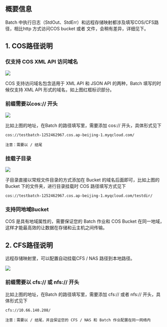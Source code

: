 ## 概要信息

Batch 中执行日志（StdOut、StdErr）和远程存储映射都涉及填写COS/CFS路径，相比http 方式访问COS bucket 或者 文件，会稍有差异，详细见下。

## 1. COS路径说明

### 仅支持 COS XML API 访问域名

![](https://mc.qcloudimg.com/static/img/9e0e71c620551fd4271f5e026978d068/1.png)

COS 支持访问域名包含适用于 XML API 和 JSON API 的两种，Batch 填写的时候仅支持 XML API 形式的域名，如上图红框标识部分。

### 前缀需要以cos:// 开头

![](https://mc.qcloudimg.com/static/img/9e0e71c620551fd4271f5e026978d068/1.png)

比如上图的地址，在Batch 的路径填写里，需要添加 cos:// 开头，具体形式见下

``` 
cos://testbatch-1252462967.cos.ap-beijing-1.myqcloud.com/ 
```

``注意：需要以 / 结尾``

### 挂载子目录

![](https://mc.qcloudimg.com/static/img/5dfebdda44fa0417c03090675a58a099/2.png)

子目录直接以常规文件目录的方式添加在 Bucket 的域名后面即可，比如上图的 Bucket 下的文件夹，进行目录挂载时 COS 路径填写方式见下

``` 
cos://testbatch-1252462967.cos.ap-beijing-1.myqcloud.com/testdir/ 
```

### 支持同地域Bucket

COS 是具有地域属性的，需要保证您的 Batch 作业和 COS Bucket 在同一地域，这样才能最高效的让数据在存储和云主机之间传输。

## 2. CFS路径说明

远程存储映射里，可以配置自动挂载CFS / NAS 路径到本地路径。

![](https://mc.qcloudimg.com/static/img/7721d8b14f775055615d430528008cb9/3.png)

### 前缀需要以 cfs:// 或 nfs:// 开头

比如上图的地址，在Batch 的路径填写里，需要添加 cfs:// 或者 nfs:// 开头，具体形式见下

``` 
cfs://10.66.140.208/ 
```

``注意：需要以 / 结尾，并且保证您的 CFS / NAS 和 Batch 作业配置在同一网络内``







